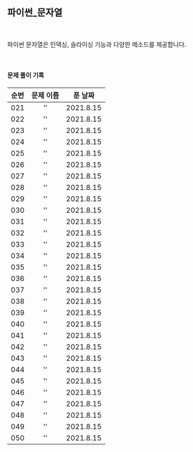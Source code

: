 ## 파이썬_문자열

<br>

파이썬 문자열은 인덱싱, 슬라이싱 기능과 다양한 메소드를 제공합니다.

<br>

#### 문제 풀이 기록
| 순번 | 문제 이름 | 푼 날짜 |
|:----------:|:----------:|:----------:|
| 021 | '' |2021.8.15 |
| 022 | '' |2021.8.15 |
| 023 | '' |2021.8.15 |
| 024 | '' |2021.8.15 |
| 025 | '' |2021.8.15 |
| 026 | '' |2021.8.15 |
| 027 | '' |2021.8.15 |
| 028 | '' |2021.8.15 |
| 029 | '' |2021.8.15 |
| 030 | '' |2021.8.15 |
| 031 | '' |2021.8.15 |
| 032 | '' |2021.8.15 |
| 033 | '' |2021.8.15 |
| 034 | '' |2021.8.15 |
| 035 | '' |2021.8.15 |
| 036 | '' |2021.8.15 |
| 037 | '' |2021.8.15 |
| 038 | '' |2021.8.15 |
| 039 | '' |2021.8.15 |
| 040 | '' |2021.8.15 |
| 041 | '' |2021.8.15 |
| 042 | '' |2021.8.15 |
| 043 | '' |2021.8.15 |
| 044 | '' |2021.8.15 |
| 045 | '' |2021.8.15 |
| 046 | '' |2021.8.15 |
| 047 | '' |2021.8.15 |
| 048 | '' |2021.8.15 |
| 049 | '' |2021.8.15 |
| 050 | '' |2021.8.15 |
